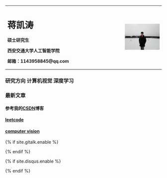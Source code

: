 <table border="0">
  <tr>
    <td width="75%">
      <h1>蒋凯涛</h1>
      <p><b>硕士研究生</b></p>
      <p><b>西安交通大学人工智能学院</b></p>
      <p><b>邮箱：1143958845@qq.com</b></p>
    </td>
    <td width="25%">
      <img src="/imgs/github2.jpg" width="100%">
    </td>
  </tr>
</table>

### 研究方向 计算机视觉 深度学习

### 最新文章
#### 参考我的[CSDN](https://mp.csdn.net/console/column/allColumnList)博客
#### [leetcode](blogs/leetcode/test.md)
#### [computer vision](blogs/cv/test.md)



<!-- Gitalk 评论 start  -->
{% if site.gitalk.enable %}
<!-- Gitalk link  -->
<link rel="stylesheet" href="https://unpkg.com/gitalk/dist/gitalk.css">
<script src="https://unpkg.com/gitalk@latest/dist/gitalk.min.js"></script>

<div id="gitalk-container"></div>
    <script type="text/javascript">
    var gitalk = new Gitalk({
    clientID: '{{site.gitalk.clientID}}',
    clientSecret: '{{site.gitalk.clientSecret}}',
    repo: '{{site.gitalk.repo}}',
    owner: '{{site.gitalk.owner}}',
    admin: ['{{site.gitalk.admin}}'],
    distractionFreeMode: {{site.gitalk.distractionFreeMode}},
    id: 'resources',
    });
    gitalk.render('gitalk-container');
</script>
{% endif %}
<!-- Gitalk end -->

 <!-- disqus 评论框 start  -->
{% if site.disqus.enable %}

<div class="comment">
    <div id="disqus_thread" class="disqus-thread">
    </div>
</div>
<!-- disqus 评论框 end -->

<!-- disqus 公共JS代码 start (一个网页只需插入一次) -->
<script type="text/javascript">
    /* * * CONFIGURATION VARIABLES * * */
    var disqus_shortname = "{{site.disqus.username}}";
    var disqus_identifier = "{{site.disqus.username}}/{{page.url}}";
    var disqus_url = "{{site.url}}{{page.url}}";

    (function() {
        var dsq = document.createElement('script'); dsq.type = 'text/javascript'; dsq.async = true;
        dsq.src = '//' + disqus_shortname + '.disqus.com/embed.js';
        (document.getElementsByTagName('head')[0] || document.getElementsByTagName('body')[0]).appendChild(dsq);
    })();
</script>
<!-- disqus 公共JS代码 end -->
{% endif %}

